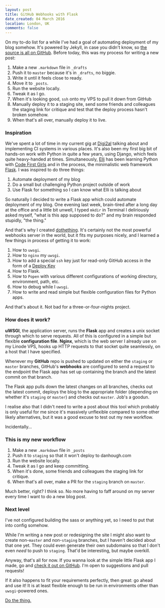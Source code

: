 ```yaml
---
layout: post
title: GitHub Webhooks with Flask
date_created: 04 March 2016
location: London, UK
comments: false
---
```


On my to-do list for a while I've had a goal of automating deployment of my blog
somehow. It's powered by Jekyll, in case you didn't know, so [the source is all on
GitHub](https://github.com/basicallydan/danhough.com).
Before today, this was my process for writing a new post:

1. Make a new `.markdown` file in `_drafts`
2. Push it to `master` because it's in `_drafts`, no biggie.
3. Write it until it feels close to ready.
4. Move it to `_posts`.
5. Run the website locally.
6. Tweak it as I go.
7. When it's looking good, `ssh` onto my VPS to pull it down from GitHub
8. Manually deploy it to a staging site, send some friends and colleagues the
   staging link for critique and test that the deploy process hasn't broken somehow.
9. When that's all over, manually deploy it to live.

### Inspiration

We've spent a lot of time in my current gig at [Digi2al](https://digi2al.co.uk)
talking about and implementing CI systems in various places. It's also been my
first big bit of hands-on work with Python in quite a few years, using Django,
which feels quite heavy-handed at times. Simultaneously,
[Elli](https://twitter.com/elli_thomas) has been learning Python with
[Code First Girls](https://twitter.com/codefirstgirls) and in the process,
the minimalistic web framework [Flask](http://flask.pocoo.org/). I was inspired to do three things:

1. Automate deployment of my blog
2. Do a small but challenging Python project outside of work
3. Use Flask for something so I can know what Elli is talking about

So naturally I decided to write a Flask app which could automate deployment of
my blog. One evening last week, brain-tired after a long day at the office and
a little bit unwell, I typed `mkdir` in Terminal I deliriously asked myself,
"what is this app supposed to do?" and my brain responded stupidly, "the thing."

And that's why I created [dothething](https://github.com/basicallydan/dothething).
It's certainly not the most powerful webhooks server in the world, but it fits
my purposes nicely, and I learned a few things in process of getting it to work:

1. How to `uwsgi`.
2. How to `nginx` my `uwsgi`.
3. How to add a special `ssh` key just for read-only GitHub access in the form
   of a [Deploy Key](https://developer.github.com/guides/managing-deploy-keys/)
4. How to Flask.
5. How to `Popen` with various different configurations of working directory,
   environment, path, etc.
6. How to debug while I `uwsgi`.
7. How to write and read simple but flexible configuration files for Python apps.

And that's about it. Not bad for a three-or-four-nights project.

### How does it work?

**uWSGI**, the application server, runs the **Flask** app and creates a unix
socket through which to serve requests. All of this is configured in a simple but
flexible **configuration file**. **Nginx**, which is the web server I already
use on my Linode VPS, hooks up HTTP requests to that socket quite seamlessly, on
a host that I have specified.

Whenever my **GitHub** repo is pushed to updated on either the `staging` or `master`
branches, GitHub's **webhooks** are configured to send a request to the endpoint the
Flask app has set up containing the branch and the latest commit on that branch.

The Flask app pulls down the latest changes on all branches, checks out the latest
commit, deploys the blog to the appropriate folder (depending on whether it's
`staging` or `master`) and checks out `master`. Job's a goodun.

I realise also that I didn't need to write a post about this tool which probably
is only useful for me since it's massively unflexible compared to some other
likely alternatives, but it was a good excuse to test out my new workflow.

Incidentally&hellip;

### This is my new workflow

1. Make a new `.markdown` file in `_posts`
2. Push it to `staging` so that it won't deploy to danhough.com
3. Run the website locally.
4. Tweak it as I go and keep committing.
5. When it's done, some friends and colleagues the staging link for critique.
6. When that's all over, make a PR for the `staging` branch on `master`.

Much better, right? I think so. No more having to faff around on my server every
time I want to do a new blog post.

### Next level

I've not configured building the sass or anything yet, so I need to put that into
config somehow.

While I'm writing a new post or redesigning the site I might also want to create
non-`master` and non-`staging` branches, but I haven't decided about that one
yet. They could even generate their own subdomains so that I don't even _need_
to push to `staging`. That'd be interesting, but maybe overkill.

Anyway, that's all for now. If you wanna look at the simple little Flask app I made,
go and [check it out on GitHub](https://github.com/basicallydan/dothething). I'm open to suggestions and pull requests!

If it also happens to fit your requirements perfectly, then great: go ahead and
use it! It is at least flexible enough to be run in environments other than
`uwsgi`-powered ones.

<a href="https://github.com/basicallydan/dothething" class="cta--primary">Do the thing.</a>
